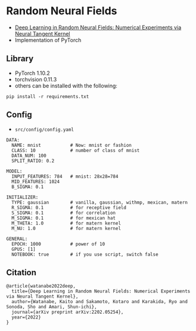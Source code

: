 # Random Neural Fields
- [Deep Learning in Random Neural Fields: Numerical Experiments via Neural Tangent Kernel](https://arxiv.org/abs/2202.05254)
- Implementation of PyTorch

## Library
- PyTorch 1.10.2
- torchvision 0.11.3
- others can be installed with the following:
```
pip install -r requirements.txt
```

## Config
- ```src/config/config.yaml```
```
DATA:
  NAME: mnist           # Now: mnist or fashion
  CLASS: 10             # number of class of mnist
  DATA_NUM: 100
  SPLIT_RATIO: 0.2

MODEL:
  INPUT_FEATURES: 784   # mnist: 28x28=784
  MID_FEATURES: 1024
  B_SIGMA: 0.1

INITIALIZER:
  TYPE: gaussian        # vanilla, gaussian, withmp, mexican, matern
  R_SIGMA: 0.1          # for receptive field
  S_SIGMA: 0.1          # for correlation
  M_SIGMA: 0.1          # for mexican hat
  M_THETA: 1.0          # for matern kernel
  M_NU: 1.0             # for matern kernel

GENERAL:
  EPOCH: 1000           # power of 10
  GPUS: [1]
  NOTEBOOK: true        # if you use script, switch false
```

## Citation
```
@article{watanabe2022deep,
  title={Deep Learning in Random Neural Fields: Numerical Experiments via Neural Tangent Kernel},
  author={Watanabe, Kaito and Sakamoto, Kotaro and Karakida, Ryo and Sonoda, Sho and Amari, Shun-ichi},
  journal={arXiv preprint arXiv:2202.05254},
  year={2022}
}
```